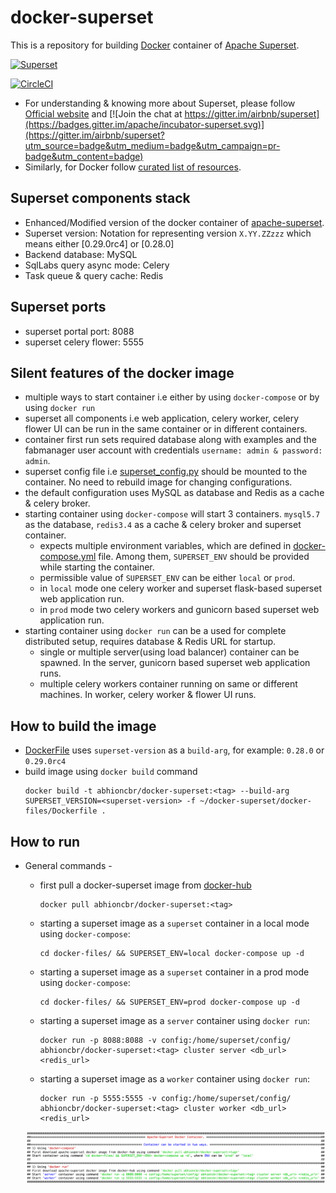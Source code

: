 # docker-superset
This is a repository for building [Docker](https://www.docker.com/) container of [Apache Superset]((https://superset.incubator.apache.org/tutorial.html)).

[<img src="https://cloud.githubusercontent.com/assets/130878/20946612/49a8a25c-bbc0-11e6-8314-10bef902af51.png" alt="Superset" width="500"/>](https://superset.incubator.apache.org/tutorial.html)

[![CircleCI](https://circleci.com/gh/abhioncbr/docker-superset/tree/master.svg?style=svg)](https://circleci.com/gh/abhioncbr/docker-superset/tree/master)

* For understanding & knowing more about Superset, please follow [Official website]((https://superset.incubator.apache.org/tutorial.html)) and [![Join the chat at https://gitter.im/airbnb/superset](https://badges.gitter.im/apache/incubator-superset.svg)](https://gitter.im/airbnb/superset?utm_source=badge&utm_medium=badge&utm_campaign=pr-badge&utm_content=badge)
* Similarly, for Docker follow [curated list of resources](https://github.com/veggiemonk/awesome-docker).

## Superset components stack
- Enhanced/Modified version of the docker container of [apache-superset](https://github.com/apache/incubator-superset/tree/master/contrib/docker).
- Superset version: Notation for representing version `X.YY.ZZzzz` which means either [0.29.0rc4] or [0.28.0]
- Backend database: MySQL
- SqlLabs query async mode: Celery
- Task queue & query cache: Redis

## Superset ports
- superset portal port: 8088
- superset celery flower: 5555

## Silent features of the docker image
- multiple ways to start container i.e either by using `docker-compose` or by using `docker run`
- superset all components i.e web application, celery worker, celery flower UI can be run in the same container or in different containers.
- container first run sets required database along with examples and the fabmanager user account with credentials `username: admin & password: admin`.
- superset config file i.e [superset_config.py](config/superset_config.py) should be mounted to the container. No need to rebuild image for changing configurations. 
- the default configuration uses MySQL as database and Redis as a cache & celery broker.
- starting container using `docker-compose` will start 3 containers. `mysql5.7` as the database, `redis3.4` as a cache & celery broker and superset container.
    * expects multiple environment variables, which are defined in [docker-compose.yml](docker-files/docker-compose.yml) file. Among them, `SUPERSET_ENV` should be provided while starting the container.
    * permissible value of `SUPERSET_ENV` can be either `local` or `prod`.
    * in `local` mode one celery worker and superset flask-based superset web application run.
    * in `prod` mode two celery workers and gunicorn based superset web application run.
 - starting container using `docker run` can be a used for complete distributed setup, requires database & Redis URL for startup.
    * single or multiple server(using load balancer) container can be spawned. In the server, gunicorn based superset web application runs. 
    * multiple celery workers container running on same or different machines. In worker, celery worker & flower UI runs. 

## How to build the image
   * [DockerFile](docker-files/Dockerfile) uses `superset-version` as a `build-arg`, for example: `0.28.0` or `0.29.0rc4`
   * build image using `docker build` command
        ```shell
        docker build -t abhioncbr/docker-superset:<tag> --build-arg SUPERSET_VERSION=<superset-version> -f ~/docker-superset/docker-files/Dockerfile .
        ```
## How to run
* General commands -
    * first pull a docker-superset image from [docker-hub](https://hub.docker.com/r/abhioncbr/docker-superset/)
        ```shell
        docker pull abhioncbr/docker-superset:<tag>
        ```
        
    * starting a superset image as a `superset` container in a local mode using `docker-compose`:
        ```shell
        cd docker-files/ && SUPERSET_ENV=local docker-compose up -d
        ```
        
    * starting a superset image as a `superset` container in a prod mode using `docker-compose`:
        ```shell
        cd docker-files/ && SUPERSET_ENV=prod docker-compose up -d
        ```

    * starting a superset image as a `server` container using `docker run`:
        ```shell
        docker run -p 8088:8088 -v config:/home/superset/config/ abhioncbr/docker-superset:<tag> cluster server <db_url> <redis_url>
        ```        
    * starting a superset image as a `worker` container using `docker run`:
        ```shell
        docker run -p 5555:5555 -v config:/home/superset/config/ abhioncbr/docker-superset:<tag> cluster worker <db_url> 
        <redis_url>
        ```    
       
    [<img src="docker-superset_execution.png" alt="Superset">](docker-superset_execution.png)        
